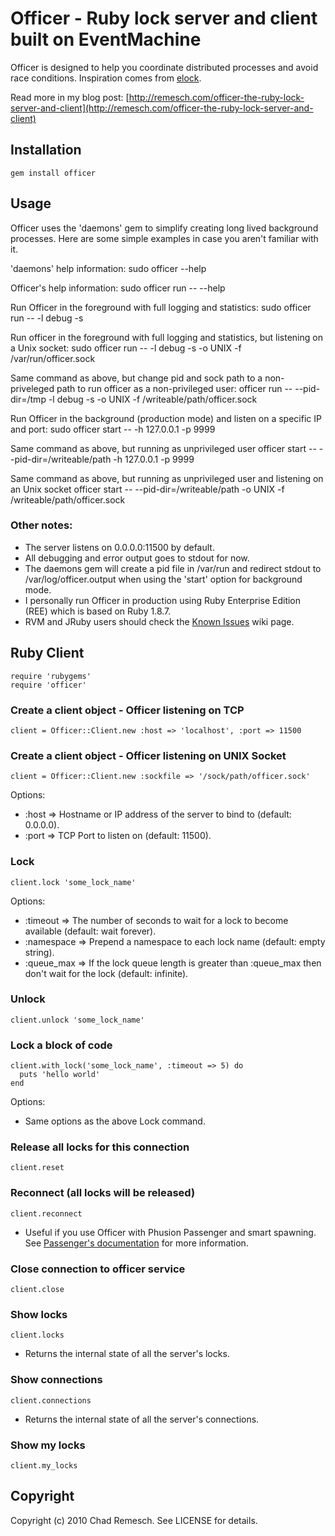 # Officer - Ruby lock server and client built on EventMachine

Officer is designed to help you coordinate distributed processes and avoid race conditions.  Inspiration comes from [elock](http://github.com/dustin/elock).

Read more in my blog post: [http://remesch.com/officer-the-ruby-lock-server-and-client](http://remesch.com/officer-the-ruby-lock-server-and-client)

## Installation

    gem install officer

## Usage

Officer uses the 'daemons' gem to simplify creating long lived background processes.
Here are some simple examples in case you aren't familiar with it.

'daemons' help information:
    sudo officer --help

Officer's help information:
    sudo officer run -- --help

Run Officer in the foreground with full logging and statistics:
    sudo officer run -- -l debug -s

Run officer in the foreground with full logging and statistics, but listening on a Unix socket:
	sudo officer run -- -l debug -s -o UNIX -f /var/run/officer.sock

Same command as above, but change pid and sock path to a non-priveleged path to run officer
as a non-privileged user:
	officer run -- --pid-dir=/tmp -l debug -s -o UNIX -f /writeable/path/officer.sock

Run Officer in the background (production mode) and listen on a specific IP and port:
    sudo officer start -- -h 127.0.0.1 -p 9999

Same command as above, but running as unprivileged user
	officer start -- --pid-dir=/writeable/path -h 127.0.0.1 -p 9999

Same command as above, but running as unprivileged user and listening on an Unix socket
	officer start -- --pid-dir=/writeable/path -o UNIX -f /writeable/path/officer.sock

### Other notes:

- The server listens on 0.0.0.0:11500 by default.
- All debugging and error output goes to stdout for now.
- The daemons gem will create a pid file in /var/run and redirect stdout to /var/log/officer.output when using the 'start' option for background mode.
- I personally run Officer in production using Ruby Enterprise Edition (REE) which is based on Ruby 1.8.7.
- RVM and JRuby users should check the [Known Issues](https://github.com/chadrem/officer/wiki/Known-Issues) wiki page.

## Ruby Client

    require 'rubygems'
    require 'officer'

### Create a client object - Officer listening on TCP 

    client = Officer::Client.new :host => 'localhost', :port => 11500

### Create a client object - Officer listening on UNIX Socket

    client = Officer::Client.new :sockfile => '/sock/path/officer.sock'

Options:

- :host => Hostname or IP address of the server to bind to (default: 0.0.0.0).
- :port => TCP Port to listen on (default: 11500).


### Lock

    client.lock 'some_lock_name'

Options:

- :timeout => The number of seconds to wait for a lock to become available (default: wait forever).
- :namespace => Prepend a namespace to each lock name (default: empty string).
- :queue_max => If the lock queue length is greater than :queue_max then don't wait for the lock (default: infinite).


### Unlock

    client.unlock 'some_lock_name'


### Lock a block of code

    client.with_lock('some_lock_name', :timeout => 5) do
      puts 'hello world'
    end

Options:

- Same options as the above Lock command.


### Release all locks for this connection

    client.reset


### Reconnect (all locks will be released)

    client.reconnect

- Useful if you use Officer with Phusion Passenger and smart spawning.  See [Passenger's documentation](http://www.modrails.com/documentation/Users%20guide%20Apache.html#_smart_spawning_gotcha_1_unintential_file_descriptor_sharing) for more information.

### Close connection to officer service

    client.close


### Show locks

    client.locks

- Returns the internal state of all the server's locks.


### Show connections

    client.connections

- Returns the internal state of all the server's connections.


### Show my locks

    client.my_locks


## Copyright

Copyright (c) 2010 Chad Remesch. See LICENSE for details.
